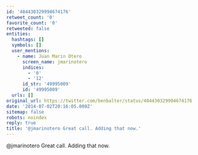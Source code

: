 ```yaml
---
id: '484430329994674176'
retweet_count: '0'
favorite_count: '0'
retweeted: false
entities:
  hashtags: []
  symbols: []
  user_mentions:
    - name: Juan Marin Otero
      screen_name: jmarinotero
      indices:
        - '0'
        - '12'
      id_str: '49995009'
      id: '49995009'
  urls: []
original_url: https://twitter.com/benbalter/status/484430329994674176
date: '2014-07-02T20:16:05.000Z'
sitemap: false
robots: noindex
reply: true
title: '@jmarinotero Great call. Adding that now.'
---
```


@jmarinotero Great call. Adding that now.